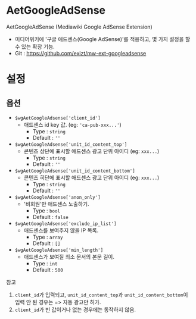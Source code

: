 # AetGoogleAdSense

AetGoogleAdSense (Mediawiki Google AdSense Extension)
* 미디어위키에 '구글 애드센스(Google AdSense)'를 적용하고, 몇 가지 설정을 할 수 있는 확장 기능.
* Git : https://github.com/exizt/mw-ext-googleadsense



# 설정

## 옵션
- `$wgAetGoogleAdsense['client_id']`
    - 애드센스 id key 값. (eg: `'ca-pub-xxx...'`)
        - Type : `string`
        - Default : `''`
- `$wgAetGoogleAdsense['unit_id_content_top']`
    - 콘텐츠 상단에 표시할 애드센스 광고 단위 아이디 (eg: `xxx...`)
        - Type : `string`
        - Default : `''`
- `$wgAetGoogleAdsense['unit_id_content_bottom']`
    - 콘텐츠 히단에 표시할 애드센스 광고 단위 아이디 (eg: `xxx...`)
        - Type : `string`
        - Default : `''`
- `$wgAetGoogleAdsense['anon_only']`
    - '비회원'만 애드센스 노출하기.
        - Type : `bool`
        - Default : `false`
- `$wgAetGoogleAdsense['exclude_ip_list']`
    - 애드센스를 보여주지 않을 IP 목록.
        - Type : `array`
        - Default : `[]`
- `$wgAetGoogleAdsense['min_length']`
    - 애드센스가 보여질 최소 문서의 본문 길이.
        - Type : `int`
        - Default : `500`

참고
1. `client_id`가 입력되고, `unit_id_content_top`과 `unit_id_content_bottom`이 입력 안 된 경우는 => 자동 광고만 허가.
2. `client_id`가 빈 값이거나 없는 경우에는 동작하지 않음.